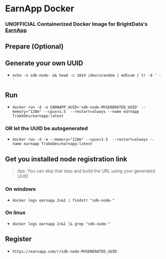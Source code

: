 # EarnApp Docker
### UNOFFICIAL Containerized Docker Image for BrightData's [EarnApp](https://earnapp.com/)

## Prepare (Optional)
## Generate your own UUID
- `echo -n sdk-node- && head -c 1024 /dev/urandom | md5sum | tr -d ' -' `

## Run
- `docker run -d -e EARNAPP_UUID='sdk-node-MYGENERATED_UUID' --memory="128m" --cpus=1.5  --restart=always --name earnapp TrakkDev/earnapp:latest `
### OR let the UUID be autogenerated
- `docker run -d -e --memory="128m" --cpus=1.5  --restart=always --name earnapp TrakkDev/earnapp:latest `

## Get you installed node registration link 
> tips: You can skip that step and build the URL using your generated UUID
### On windows
- `docker logs earnapp 2>&1 | findstr "sdk-node-"`
### On linux
- `docker logs earnapp 2>&1 |& grep "sdk-node-"`


## Register
- `https://earnapp.com/r/sdk-node-MYGENERATED_UUID`